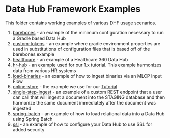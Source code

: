 # Data Hub Framework Examples

This folder contains working examples of various DHF usage scenarios.

1. [barebones](https://github.com/marklogic/marklogic-data-hub/tree/master/examples/barebones) - an example of the minimum configuration necessary to run a Gradle based Data Hub
1. [custom-tokens](https://github.com/marklogic/marklogic-data-hub/tree/master/examples/custom-tokens) - an example where gradle environment properties are used in substitutions of configuration files that is based off of the barebones example
1. [healthcare](https://github.com/marklogic/marklogic-data-hub/tree/master/examples/healthcare) - an example of a Healthcare 360 Data Hub
1. [hr-hub](https://github.com/marklogic/marklogic-data-hub/tree/master/examples/hr-hub) - an example used for our 1.x tutorial. This example harmonizes data from various HR systems
1. [load-binaries](https://github.com/marklogic/marklogic-data-hub/tree/master/examples/load-binaries) - an example of how to ingest binaries via an MLCP Input Flow
1. [online-store](https://github.com/marklogic/marklogic-data-hub/tree/master/examples/online-store) - the example we use for our [Tutorial](https://marklogic.github.io/marklogic-data-hub/tutorial/)
1. [single-step-ingest](https://github.com/marklogic/marklogic-data-hub/tree/master/examples/single-step-ingest) - an example of a custom REST endpoint that a user can call that will ingest a document into the STAGING database and then harmonize the same document immediately after the document was ingested
1. [spring-batch](https://github.com/marklogic/marklogic-data-hub/tree/master/examples/spring-batch) - an example of how to load relational data into a Data Hub using Spring Batch
1. [ssl](https://github.com/marklogic/marklogic-data-hub/tree/master/examples/ssl) - an example of how to configure your Data Hub to use SSL for added security
